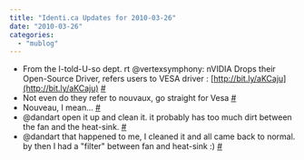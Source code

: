 ```yaml
---
title: "Identi.ca Updates for 2010-03-26"
date: "2010-03-26"
categories: 
  - "mublog"
---
```


- From the I-told-U-so dept. rt @vertexsymphony: nVIDIA Drops their Open-Source Driver, refers users to VESA driver : [http://bit.ly/aKCaju](http://bit.ly/aKCaju) [#](http://identi.ca/notice/26220846)
- Not even do they refer to nouvaux, go straight for Vesa [#](http://identi.ca/notice/26221241)
- Nouveau, I mean... [#](http://identi.ca/notice/26221452)
- @dandart open it up and clean it. it probably has too much dirt between the fan and the heat-sink. [#](http://identi.ca/notice/26223421)
- @dandart that happened to me, I cleaned it and all came back to normal. by then I had a "filter" between fan and heat-sink :) [#](http://identi.ca/notice/26223504)
